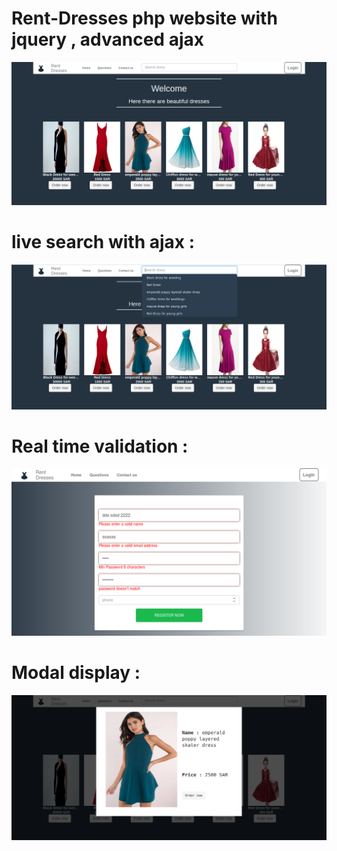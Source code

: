 # Rent-Dresses php website with jquery ,  advanced ajax
![alt text](Screenshots/index.png)
# live search with ajax :
![alt text](Screenshots/live_search.png)
# Real time validation : 
![alt text](Screenshots/validation.png)
# Modal display : 
![alt text](Screenshots/modal_perview.png)


